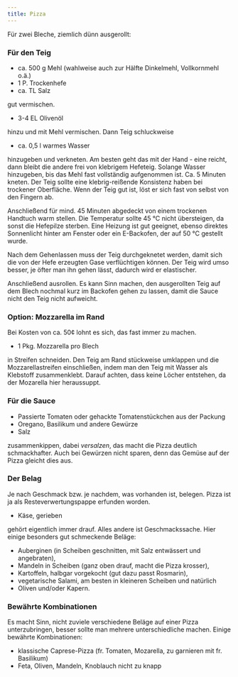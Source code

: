```yaml
---
title: Pizza
---
```


Für zwei Bleche, ziemlich dünn ausgerollt:

### Für den Teig


* ca. 500 g Mehl (wahlweise auch zur Hälfte Dinkelmehl, Vollkornmehl o.ä.)
* 1 P. Trockenhefe
* ca. TL Salz

gut vermischen.

* 3-4 EL Olivenöl

hinzu und mit Mehl vermischen. Dann Teig schluckweise

* ca. 0,5 l warmes Wasser

hinzugeben und verkneten. Am besten geht das mit der Hand - eine reicht, dann
bleibt die andere frei von klebrigem Hefeteig. Solange Wasser hinzugeben, bis
das Mehl fast vollständig aufgenommen ist. Ca. 5 Minuten kneten. Der Teig sollte
eine klebrig-reißende Konsistenz haben bei trockener Oberfläche. Wenn der Teig
gut ist, löst er sich fast von selbst von den Fingern ab.

Anschließend für mind. 45 Minuten abgedeckt von einem trockenen Handtuch warm
stellen. Die Temperatur sollte 45 °C nicht übersteigen, da sonst die Hefepilze
sterben. Eine Heizung ist gut geeignet, ebenso direktes Sonnenlicht hinter am
Fenster oder ein E-Backofen, der auf 50 °C gestellt wurde.

Nach dem Gehenlassen muss der Teig durchgeknetet werden, damit sich die von der
Hefe erzeugten Gase verflüchtigen können. Der Teig wird umso besser, je öfter
man ihn gehen lässt, dadurch wird er elastischer.

Anschließend ausrollen. Es kann Sinn machen, den ausgerollten Teig auf dem Blech
nochmal kurz im Backofen gehen zu lassen, damit die Sauce nicht den Teig nicht
aufweicht.

### Option: Mozzarella im Rand

Bei Kosten von ca. 50¢ lohnt es sich, das fast immer zu machen.

* 1 Pkg. Mozzarella pro Blech

in Streifen schneiden. Den Teig am Rand stückweise umklappen und die
Mozzarellastreifen einschließen, indem man den Teig mit Wasser als Klebstoff
zusammenklebt. Darauf achten, dass keine Löcher entstehen, da der Mozarella hier
heraussuppt.

### Für die Sauce

* Passierte Tomaten oder gehackte Tomatenstückchen aus der Packung
* Oregano, Basilikum und andere Gewürze
* Salz

zusammenkippen, dabei _versalzen_, das macht die Pizza deutlich schmackhafter.
Auch bei Gewürzen nicht sparen, denn das Gemüse auf der Pizza gleicht dies aus.

### Der Belag

Je nach Geschmack bzw. je nachdem, was vorhanden ist, belegen. Pizza ist ja als
Resteverwertungspappe erfunden worden.

* Käse, gerieben

gehört eigentlich immer drauf. Alles andere ist Geschmackssache. Hier einige
besonders gut schmeckende Beläge:

* Auberginen (in Scheiben geschnitten, mit Salz entwässert und angebraten),
* Mandeln in Scheiben (ganz oben drauf, macht die Pizza krosser),
* Kartoffeln, halbgar vorgekocht (gut dazu passt Rosmarin),
* vegetarische Salami, am besten in kleineren Scheiben und natürlich
* Oliven und/oder Kapern.

### Bewährte Kombinationen

Es macht Sinn, nicht zuviele verschiedene Beläge auf einer Pizza unterzubringen,
besser sollte man mehrere unterschiedliche machen. Einige bewährte
Kombinationen:

* klassische Caprese-Pizza (fr. Tomaten, Mozarella, zu garnieren mit fr. Basilikum)
* Feta, Oliven, Mandeln, Knoblauch nicht zu knapp

